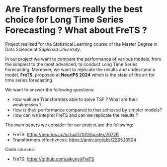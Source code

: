 # Are Transformers really the best choice for Long Time Series Forecasting ? What about FreTS ?

Project realized for the Statistical Learning course of the Master Degree in Data Science at *Sapienza University*.   

In our project we want to compare the performance of various models, from the simplest to the most advanced, to conduct Long Time Series Forecasting. Moreover, we want to replicate the results and undesrtand a model, **FreTS**, proposed at **NeurIPS 2024** which is the state of the art for time series forecasting.

We want to answer the following questions:

- How well are Transformers able to solve TSF ? What are their weaknesses ?
- How is their performance compared to that achieved by simpler models?
- How can we intepret FreTS and can we replicate the results ?

The main papers we consider for our project are the following:
- FreTS: https://neurips.cc/virtual/2023/poster/70726
- Transformers effectivness: https://arxiv.org/abs/2205.13504
  
Code sources:
- FreTS: https://github.com/aikunyi/FreTS
